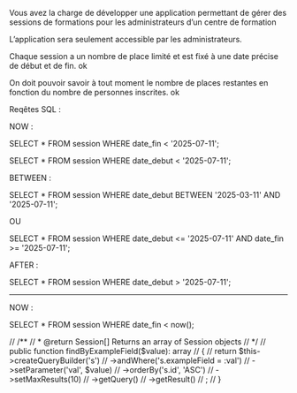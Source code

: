 Vous avez la charge de développer une application permettant de gérer des sessions
de formations pour les administrateurs d’un centre de formation

L’application sera seulement accessible par les administrateurs.

Chaque session a un nombre de place limité et est fixé à une date précise de début et de fin. ok 

On doit pouvoir savoir à tout moment le nombre de places restantes en fonction du nombre de
personnes inscrites. ok 



Reqêtes SQL  : 


NOW : 

SELECT * FROM session
WHERE date_fin < '2025-07-11';

SELECT * FROM session
WHERE date_debut < '2025-07-11';

BETWEEN : 

SELECT * 
FROM session
WHERE date_debut 
BETWEEN '2025-03-11' AND '2025-07-11';


  OU

SELECT * 
FROM session
WHERE date_debut <= '2025-07-11'
  AND date_fin >= '2025-07-11';


AFTER : 

SELECT * FROM session
WHERE date_debut > '2025-07-11';


-------------------

NOW : 

SELECT * FROM session
WHERE date_fin < now();



  //    /**
    //     * @return Session[] Returns an array of Session objects
    //     */
    //    public function findByExampleField($value): array
    //    {
    //        return $this->createQueryBuilder('s')
    //            ->andWhere('s.exampleField = :val')
    //            ->setParameter('val', $value)
    //            ->orderBy('s.id', 'ASC')
    //            ->setMaxResults(10)
    //            ->getQuery()
    //            ->getResult()
    //        ;
    //    }